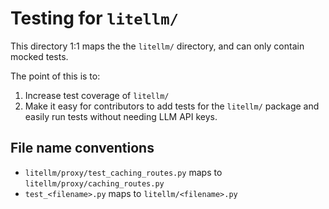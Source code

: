# Testing for `litellm/` 

This directory 1:1 maps the the `litellm/` directory, and can only contain mocked tests. 

The point of this is to:
1. Increase test coverage of `litellm/`
2. Make it easy for contributors to add tests for the `litellm/` package and easily run tests without needing LLM API keys. 


## File name conventions

- `litellm/proxy/test_caching_routes.py` maps to `litellm/proxy/caching_routes.py`
- `test_<filename>.py` maps to `litellm/<filename>.py`











